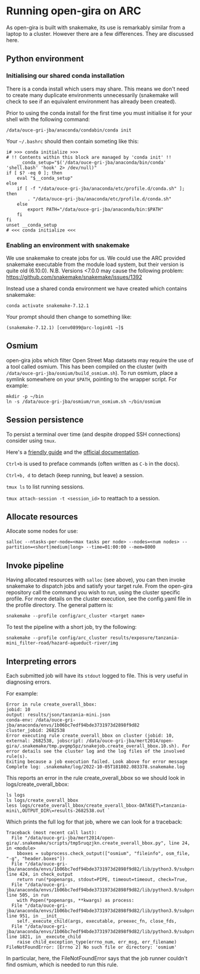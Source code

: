 # Running open-gira on ARC

As open-gira is built with snakemake, its use is remarkably similar from a
laptop to a cluster. However there are a few differences. They are discussed
here.

## Python environment

### Initialising our shared conda installation

There is a conda install which users may share. This means we don't need to
create many duplicate environments unnecessarily (snakemake will check to see
if an equivalent environment has already been created).

Prior to using the conda install for the first time you must initialise it for
your shell with the following command:
```
/data/ouce-gri-jba/anaconda/condabin/conda init
```

Your `~/.bashrc` should then contain someting like this:
```
i# >>> conda initialize >>>
# !! Contents within this block are managed by 'conda init' !!
    __conda_setup="$('/data/ouce-gri-jba/anaconda/bin/conda' 'shell.bash' 'hook' 2> /dev/null)"
if [ $? -eq 0 ]; then
    eval "$__conda_setup"
else
    if [ -f "/data/ouce-gri-jba/anaconda/etc/profile.d/conda.sh" ]; then
        . "/data/ouce-gri-jba/anaconda/etc/profile.d/conda.sh"
    else
        export PATH="/data/ouce-gri-jba/anaconda/bin:$PATH"
    fi
fi
unset __conda_setup
# <<< conda initialize <<<
```

### Enabling an environment with snakemake

We use snakemake to create jobs for us. We could use the ARC provided snakemake
executable from the module load system, but their version is quite old
(6.10.0). N.B. Versions <7.0.0 may cause the following problem:
https://github.com/snakemake/snakemake/issues/1392

Instead use a shared conda environment we have created which contains
snakemake:
```
conda activate snakemake-7.12.1
```

Your prompt should then change to something like:
```
(snakemake-7.12.1) [cenv0899@arc-login01 ~]$
```

## Osmium

open-gira jobs which filter Open Street Map datasets may require the use of a
tool called osmium. This has been compiled on the cluster (with
`/data/ouce-gri-jba/osmium/build_osmium.sh`). To run osmium, place a symlink
somewhere on your `$PATH`, pointing to the wrapper script. For example:
```
mkdir -p ~/bin
ln -s /data/ouce-gri-jba/osmium/run_osmium.sh ~/bin/osmium
```

## Session persistence

To persist a terminal over time (and despite dropped SSH connections) consider using `tmux`.

Here's a [friendly guide](https://www.hamvocke.com/blog/a-quick-and-easy-guide-to-tmux/) and the [official documentation](https://github.com/tmux/tmux/wiki/Getting-Started).

`Ctrl+b` is used to preface commands (often written as `C-b` in the docs).

`Ctrl+b, d` to detach (keep running, but leave) a session.

`tmux ls` to list running sessions.

`tmux attach-session -t <session_id>` to reattach to a session.

## Allocate resources

Allocate some nodes for use:
```
salloc --ntasks-per-node=<max tasks per node> --nodes=<num nodes> --partition=<short|medium|long> --time=01:00:00 --mem=8000
```

## Invoke pipeline

Having allocated resources with `salloc` (see above), you can then invoke
snakemake to dispatch jobs and satisfy your target rule. From the open-gira
repository call the command you wish to run, using the cluster specific
profile. For more details on the cluster execution, see the config.yaml file
in the profile directory. The general pattern is:
```
snakemake --profile config/arc_cluster <target name>
```

To test the pipeline with a short job, try the following:
```
snakemake --profile config/arc_cluster results/exposure/tanzania-mini_filter-road/hazard-aqueduct-river/img
```

## Interpreting errors

Each submitted job will have its `stdout` logged to file. This is very useful
in diagnosing errors.

For example:

```
Error in rule create_overall_bbox:
jobid: 10
output: results/json/tanzania-mini.json
conda-env: /data/ouce-gri-jba/anaconda/envs/1b06bc7edf94bde3731973d2898f9d82
cluster_jobid: 2682538
Error executing rule create_overall_bbox on cluster (jobid: 10, external: 2682538, jobscript: /data/ouce-gri-jba/mert2014/open-gira/.snakemake/tmp.pvgmp5pz/snakejob.create_overall_bbox.10.sh). For error details see the cluster log and the log files of the involved rule(s).
Exiting because a job execution failed. Look above for error message
Complete log: .snakemake/log/2022-10-05T181802.083378.snakemake.log
```

This reports an error in the rule create_overall_bbox so we should look in
logs/create_overall_bbox:

```
ls logs
ls logs/create_overall_bbox
less logs/create_overall_bbox/create_overall_bbox-DATASET\=tanzania-mini\,OUTPUT_DIR\=results-2682538.out `
```

Which prints the full log for that job, where we can look for a traceback:

```
Traceback (most recent call last):
  File "/data/ouce-gri-jba/mert2014/open-gira/.snakemake/scripts/tmp5ruqzjkn.create_overall_bbox.py", line 24, in <module>
    bboxes = subprocess.check_output(["osmium", "fileinfo", osm_file, "-g", "header.boxes"])
  File "/data/ouce-gri-jba/anaconda/envs/1b06bc7edf94bde3731973d2898f9d82/lib/python3.9/subprocess.py", line 424, in check_output
    return run(*popenargs, stdout=PIPE, timeout=timeout, check=True,
  File "/data/ouce-gri-jba/anaconda/envs/1b06bc7edf94bde3731973d2898f9d82/lib/python3.9/subprocess.py", line 505, in run
    with Popen(*popenargs, **kwargs) as process:
  File "/data/ouce-gri-jba/anaconda/envs/1b06bc7edf94bde3731973d2898f9d82/lib/python3.9/subprocess.py", line 951, in __init__
    self._execute_child(args, executable, preexec_fn, close_fds,
  File "/data/ouce-gri-jba/anaconda/envs/1b06bc7edf94bde3731973d2898f9d82/lib/python3.9/subprocess.py", line 1821, in _execute_child
    raise child_exception_type(errno_num, err_msg, err_filename)
FileNotFoundError: [Errno 2] No such file or directory: 'osmium'
```

In particular, here, the FileNotFoundError says that the job runner couldn't find osmium, which is needed to run this rule.
